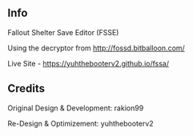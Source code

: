 ## Info
Fallout Shelter Save Editor (FSSE)

Using the decryptor from http://fossd.bitballoon.com/

Live Site - https://yuhthebooterv2.github.io/fssa/

## Credits
Original Design & Development: rakion99

Re-Design & Optimizement: yuhthebooterv2

